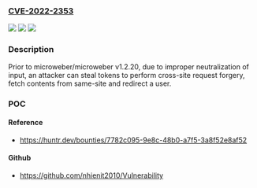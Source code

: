 ### [CVE-2022-2353](https://cve.mitre.org/cgi-bin/cvename.cgi?name=CVE-2022-2353)
![](https://img.shields.io/static/v1?label=Product&message=microweber%2Fmicroweber&color=blue)
![](https://img.shields.io/static/v1?label=Version&message=%3C%201.2.20%20&color=brighgreen)
![](https://img.shields.io/static/v1?label=Vulnerability&message=CWE-79%20Improper%20Neutralization%20of%20Input%20During%20Web%20Page%20Generation%20('Cross-site%20Scripting')&color=brighgreen)

### Description

Prior to microweber/microweber v1.2.20, due to improper neutralization of input, an attacker can steal tokens to perform cross-site request forgery, fetch contents from same-site and redirect a user.

### POC

#### Reference
- https://huntr.dev/bounties/7782c095-9e8c-48b0-a7f5-3a8f52e8af52

#### Github
- https://github.com/nhienit2010/Vulnerability

